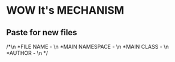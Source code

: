 # WOW It's MECHANISM

## Paste for new files
/*\n
*FILE NAME - \n
*MAIN NAMESPACE - \n
*MAIN CLASS - \n
*AUTHOR - \n
*/